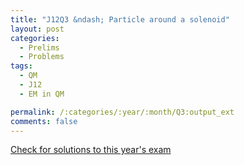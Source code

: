```yaml
---
title: "J12Q3 &ndash; Particle around a solenoid"
layout: post
categories:
  - Prelims
  - Problems
tags:
  - QM
  - J12
  - EM in QM

permalink: /:categories/:year/:month/Q3:output_ext
comments: false
---
```

<object data="2012J3Q.pdf" type="application/pdf" width="100%" height="500"></object>
<div class="message"><a href='https://princetonprelim.com/prelim/27/'>Check for solutions to this year's exam</a></div>